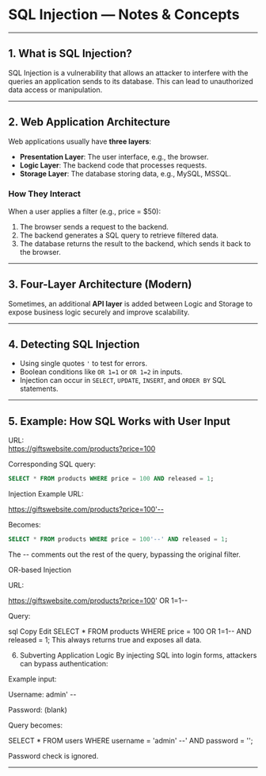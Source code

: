 # SQL Injection — Notes & Concepts

---

## 1. What is SQL Injection?

SQL Injection is a vulnerability that allows an attacker to interfere with the queries an application sends to its database. This can lead to unauthorized data access or manipulation.

---

## 2. Web Application Architecture

Web applications usually have **three layers**:

- **Presentation Layer**: The user interface, e.g., the browser.  
- **Logic Layer**: The backend code that processes requests.  
- **Storage Layer**: The database storing data, e.g., MySQL, MSSQL.

### How They Interact

When a user applies a filter (e.g., price = $50):

1. The browser sends a request to the backend.  
2. The backend generates a SQL query to retrieve filtered data.  
3. The database returns the result to the backend, which sends it back to the browser.

---

## 3. Four-Layer Architecture (Modern)

Sometimes, an additional **API layer** is added between Logic and Storage to expose business logic securely and improve scalability.

---

## 4. Detecting SQL Injection

- Using single quotes `'` to test for errors.  
- Boolean conditions like `OR 1=1` or `OR 1=2` in inputs.  
- Injection can occur in `SELECT`, `UPDATE`, `INSERT`, and `ORDER BY` SQL statements.

---

## 5. Example: How SQL Works with User Input

URL:  
https://giftswebsite.com/products?price=100

Corresponding SQL query:  
```sql
SELECT * FROM products WHERE price = 100 AND released = 1;
```

Injection Example
URL:

https://giftswebsite.com/products?price=100'--

Becomes:

```sql
SELECT * FROM products WHERE price = 100'--' AND released = 1;
```
The -- comments out the rest of the query, bypassing the original filter.

OR-based Injection

URL:

https://giftswebsite.com/products?price=100' OR 1=1--

Query:

sql
Copy
Edit
SELECT * FROM products WHERE price = 100 OR 1=1-- AND released = 1;
This always returns true and exposes all data.

6. Subverting Application Logic
By injecting SQL into login forms, attackers can bypass authentication:

Example input:

Username: admin' --

Password: (blank)

Query becomes:

SELECT * FROM users WHERE username = 'admin' --' AND password = '';

Password check is ignored.

---
